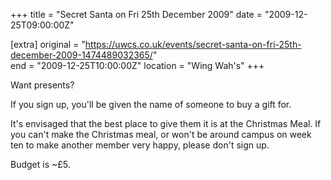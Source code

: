 +++
title = "Secret Santa on Fri 25th December 2009"
date = "2009-12-25T09:00:00Z"

[extra]
original = "https://uwcs.co.uk/events/secret-santa-on-fri-25th-december-2009-1474489032365/"    
end = "2009-12-25T10:00:00Z"
location = "Wing Wah's"
+++

Want presents?

If you sign up, you'll be given the name of someone to buy a gift for.

It's envisaged that the best place to give them it is at the Christmas Meal. If you can't make the Christmas meal, or won't be around campus on week ten to make another member very happy, please don't sign up.

Budget is \~£5.

